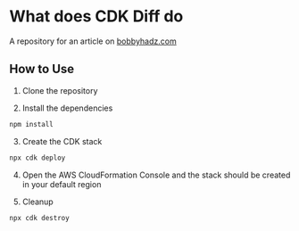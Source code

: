 # What does CDK Diff do

A repository for an article on
[bobbyhadz.com](https://bobbyhadz.com/blog/what-does-cdk-diff-do)

## How to Use

1. Clone the repository

2. Install the dependencies

```bash
npm install
```

3. Create the CDK stack

```bash
npx cdk deploy
```

4. Open the AWS CloudFormation Console and the stack should be created in your
   default region

5. Cleanup

```bash
npx cdk destroy
```
